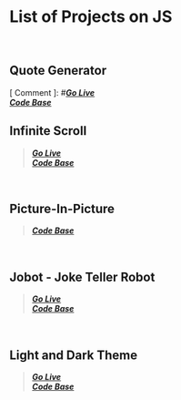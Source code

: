 # List of Projects on JS
<br>

## Quote Generator
[ Comment ]: #***[Go Live](https://ni3silra.github.io/Quote-Generator/)*** <br> ***[Code Base](https://github.com/ni3silra/Quote-Generator)***
<br>

## Infinite Scroll

>***[Go Live](https://ni3silra.github.io/Infinite-Scroll/)*** <br>  ***[Code Base](https://github.com/ni3silra/Infinite-Scroll)***
<br>

## Picture-In-Picture

> ***[Code Base](https://github.com/ni3silra/Picture-In-Picture)***
<br>

## Jobot - Joke Teller Robot

>***[Go Live](https://ni3silra.github.io/Jobot_Joke_Teller_Robo/)*** <br> ***[Code Base](https://github.com/ni3silra/Jobot_Joke_Teller_Robo)***
<br>

## Light and Dark Theme

>***[Go Live](https://ni3silra.github.io/Light-and-Dark-Mode/)*** <br> ***[Code Base](https://github.com/ni3silra/Light-and-Dark-Mode)***

